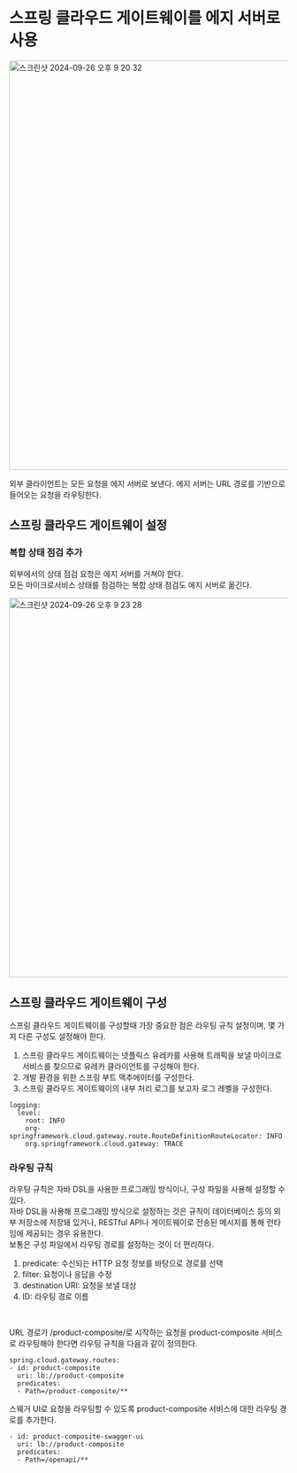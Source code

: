 # 스프링 클라우드 게이트웨이를 에지 서버로 사용

<img width="740" alt="스크린샷 2024-09-26 오후 9 20 32" src="https://github.com/user-attachments/assets/33dca836-7abe-4f91-9afb-4ae9b94e7929">


외부 클라이언트는 모든 요청을 에지 서버로 보낸다. 에지 서버는 URL 경로를 기반으로 들어오는 요청을 라우팅한다.

## 스프링 클라우드 게이트웨이 설정

### 복합 상태 점검 추가

외부에서의 상태 점검 요청은 에지 서버를 거쳐야 한다. <br>
모든 마이크로서비스 상태를 점검하는 복합 상태 점검도 에지 서버로 옮긴다.

<img width="686" alt="스크린샷 2024-09-26 오후 9 23 28" src="https://github.com/user-attachments/assets/392ce5b7-0a3b-4d9f-80ef-42ed3cdd4191">


## 스프링 클라우드 게이트웨이 구성

스프링 클라우드 게이트웨이를 구성할때 가장 중요한 점은 라우팅 규칙 설정이며, 몇 가지 다른 구성도 설정해야 한다.

1. 스프링 클라우드 게이트웨이는 넷플릭스 유레카를 사용해 트래픽을 보낼 마이크로서비스를 찾으므로 유레카 클라이언트를 구성해야 한다.
2. 개발 환경을 위한 스프링 부트 액추에이터를 구성한다.
3. 스프링 클라우드 게이트웨이의 내부 처리 로그를 보고자 로그 레벨을 구성한다.

```
logging:
  level:
    root: INFO
    org-springframework.cloud.gateway.route.RouteDefinitionRouteLocator: INFO 
    org.springframework.cloud.gateway: TRACE
```

### 라우팅 규칙

라우팅 규칙은 자바 DSL을 사용한 프로그래밍 방식이나, 구성 파일을 사용해 설정할 수 있다. <br>
자바 DSL을 사용해 프로그래밍 방식으로 설정하는 것은 규칙이 데이터베이스 등의 외부 저장소에 저장돼 있거나, RESTful API나 게이트웨이로 전송된 메시지를 통해 런타임에 제공되는 경우 유용한다. <br>
보통은 구성 파일에서 라우팅 경로를 설정하는 것이 더 편리하다.

1. predicate: 수신되는 HTTP 요청 정보를 바탕으로 경로를 선택
2. filter: 요청이나 응답을 수정
3. destination URI: 요청을 보낼 대상
4. ID: 라우팅 경로 이름

<br>

URL 경로가 /product-composite/로 시작하는 요청을 product-composite 서비스로 라우팅해야 한다면 라우팅 규칙을 다음과 같이 정의한다.

```
spring.cloud.gateway.routes:
- id: product-composite
  uri: lb://product-composite
  predicates:
  - Path=/product-composite/**
```

스웨거 UI로 요청을 라우팅할 수 있도록 product-composite 서비스에 대한 라우팅 경로를 추가한다.

```
- id: product-composite-swagger-ui
  uri: lb://product-composite
  predicates:
  - Path=/openapi/**
```



